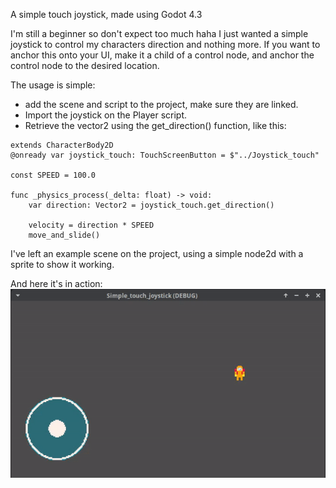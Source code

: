 A simple touch joystick, made using Godot 4.3

I'm still a beginner so don't expect too much haha I just wanted a simple joystick to control my characters direction and nothing more.
If you want to anchor this onto your UI, make it a child of a control node, and anchor the control node to the desired location.

The usage is simple:
- add the scene and script to the project, make sure they are linked.
- Import the joystick on the Player script.
- Retrieve the vector2 using the get_direction() function, like this:

```
extends CharacterBody2D
@onready var joystick_touch: TouchScreenButton = $"../Joystick_touch"

const SPEED = 100.0

func _physics_process(_delta: float) -> void:
	var direction: Vector2 = joystick_touch.get_direction()
	
	velocity = direction * SPEED
	move_and_slide()

```
I've left an example scene on the project, using a simple node2d with a sprite to show it working.

And here it's in action:
![A gif showing how the joystick works, on the left bottom side is the joystick itself and on the right a yellow kinda static character moving according to the direction the joystick is being dragged.](./Demo/demo_touch_joystick.gif)
